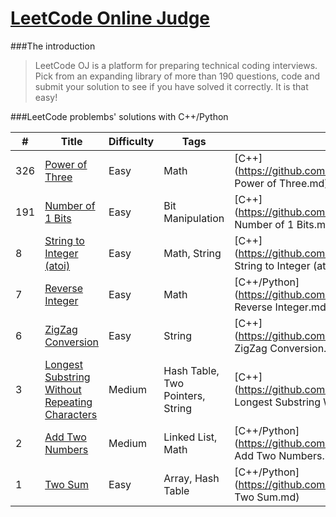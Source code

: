 # [LeetCode Online Judge](https://leetcode.com/)

###The introduction

>LeetCode OJ is a platform for preparing technical coding interviews. Pick from an expanding library of more than 190 questions, code and submit your solution to see if you have solved it correctly. It is that easy!


###LeetCode problembs' solutions with C++/Python
 	
| # | Title | Difficulty | Tags | My solutions |
|---|-------|------------|------------|-------------|
| 326 | [Power of Three](https://leetcode.com/problems/power-of-three/) | Easy | Math | [C++](https://github.com/flyi/LeetCode/blob/master/Algorithms/326. Power of Three.md) |
| 191 | [Number of 1 Bits](https://leetcode.com/problems/number-of-1-bits/) | Easy | Bit Manipulation | [C++](https://github.com/flyi/LeetCode/blob/master/Algorithms/191. Number of 1 Bits.md) |
| 8 | [String to Integer (atoi)](https://leetcode.com/problems/string-to-integer-atoi/) | Easy | Math, String | [C++](https://github.com/flyi/LeetCode/blob/master/Algorithms/8. String to Integer (atoi).md) |
| 7 | [Reverse Integer](https://leetcode.com/problems/reverse-integer/) | Easy | Math | [C++/Python](https://github.com/flyi/LeetCode/blob/master/Algorithms/7. Reverse Integer.md) |
| 6 | [ZigZag Conversion](https://leetcode.com/problems/zigzag-conversion/) | Easy | String | [C++](https://github.com/flyi/LeetCode/blob/master/Algorithms/6. ZigZag Conversion.md) |
| 3 | [Longest Substring Without Repeating Characters](https://leetcode.com/problems/longest-substring-without-repeating-characters/) | Medium | Hash Table, Two Pointers, String | [C++](https://github.com/flyi/LeetCode/blob/master/Algorithms/3. Longest Substring Without Repeating Characters.md) |
| 2 | [Add Two Numbers](https://leetcode.com/problems/add-two-numbers/) | Medium | Linked List, Math | [C++/Python](https://github.com/flyi/LeetCode/blob/master/Algorithms/2. Add Two Numbers.md) |
| 1 | [Two Sum](https://leetcode.com/problems/two-sum/) | Easy | Array, Hash Table | [C++/Python](https://github.com/flyi/LeetCode/blob/master/Algorithms/1. Two Sum.md) |

